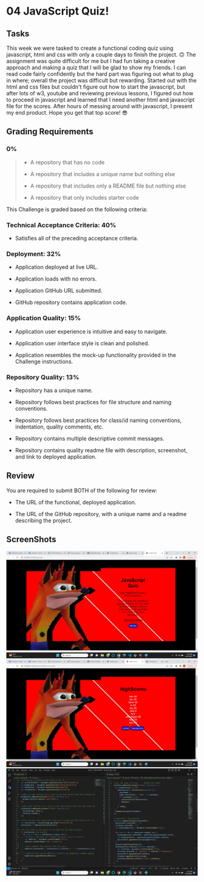 # 04 JavaScript Quiz!

## Tasks

This week we were tasked to create a functional coding quiz using javascript, html and css with only a couple days to finish the project. 🙃 The assignment was quite difficult for me but I had fun taking a creative approach and making a quiz that I will be glad to show my friends. I can read code fairly confidently but the hard part was figuring out what to plug in where; overall the project was difficult but rewarding. Started out with the html and css files but couldn't figure out how to start the javascript, but after lots of w3, youtube and reviewing previous lessons, I figured out how to proceed in javascript and learned that I need another html and javascript file for the scores. After hours of messing around with javascript, I present my end product. Hope you get that top score! 😎

## Grading Requirements

### 0%

> - A repository that has no code
>
> - A repository that includes a unique name but nothing else
>
> - A repository that includes only a README file but nothing else
>
> - A repository that only includes starter code

This Challenge is graded based on the following criteria:

### Technical Acceptance Criteria: 40%

- Satisfies all of the preceding acceptance criteria.

### Deployment: 32%

- Application deployed at live URL.

- Application loads with no errors.

- Application GitHub URL submitted.

- GitHub repository contains application code.

### Application Quality: 15%

- Application user experience is intuitive and easy to navigate.

- Application user interface style is clean and polished.

- Application resembles the mock-up functionality provided in the Challenge instructions.

### Repository Quality: 13%

- Repository has a unique name.

- Repository follows best practices for file structure and naming conventions.

- Repository follows best practices for class/id naming conventions, indentation, quality comments, etc.

- Repository contains multiple descriptive commit messages.

- Repository contains quality readme file with description, screenshot, and link to deployed application.

## Review

You are required to submit BOTH of the following for review:

- The URL of the functional, deployed application.

- The URL of the GitHub repository, with a unique name and a readme describing the project.

## ScreenShots

![Pic 1](./assets/images/appPic.jpg)
![Pic 2](./assets/images/scoresPic.jpg)
![Pic 3](./assets/images/code.jpg)
